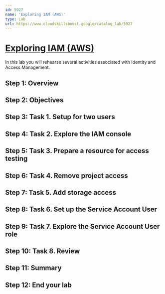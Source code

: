 ```yaml
---
id: 5927
name: 'Exploring IAM (AWS)'
type: Lab
url: https://www.cloudskillsboost.google/catalog_lab/5927
---
```


# [Exploring IAM (AWS)](https://www.cloudskillsboost.google/catalog_lab/5927)

In this lab you will rehearse several activities associated with Identity and Access Management.

## Step 1: Overview

## Step 2: Objectives

## Step 3: Task 1. Setup for two users

## Step 4: Task 2. Explore the IAM console

## Step 5: Task 3. Prepare a resource for access testing

## Step 6: Task 4. Remove project access

## Step 7: Task 5. Add storage access

## Step 8: Task 6. Set up the Service Account User

## Step 9: Task 7. Explore the Service Account User role

## Step 10: Task 8. Review

## Step 11: Summary

## Step 12: End your lab
